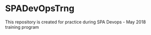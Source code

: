 # SPADevOpsTrng
This repository is created for practice during SPA Devops - May 2018 training program
